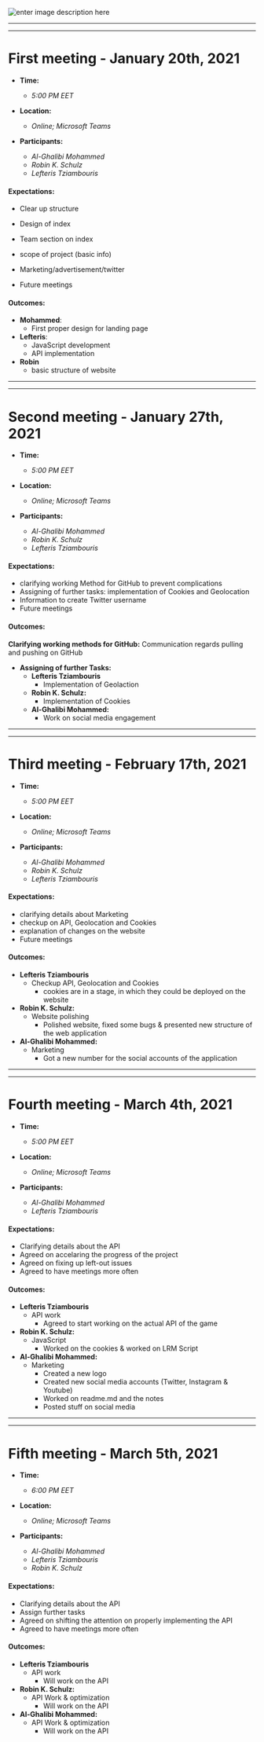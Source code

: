 ![enter image description here](https://cdn.discordapp.com/attachments/653348420156653581/817297349436899348/Group_meeting_notes___Activities-removebg-preview.png)

- - - -
- - - - 
#  First meeting - January 20th, 2021

* **Time:**
  * *5:00 PM EET*
* **Location:**
  * *Online; Microsoft Teams*

* **Participants:**
  * *Al-Ghalibi Mohammed*
  * *Robin K. Schulz*
  * *Lefteris Tziambouris*

#### Expectations:
 

 -   Clear up structure 
       
 -  Design of index

         

 -  Team section on index

         

 -  scope of project (basic info)

         

 -  Marketing/advertisement/twitter

        

 -  Future meetings
 
 
#### Outcomes: 

* **Mohammed**:
  * First proper design for landing page
* **Lefteris**:
  * JavaScript development
  * API implementation
* **Robin**
  * basic structure of website
- - - -
- - - - 
#  Second meeting - January 27th, 2021

* **Time:**
  * *5:00 PM EET*
* **Location:**
  * *Online; Microsoft Teams*

* **Participants:**
  * *Al-Ghalibi Mohammed*
  * *Robin K. Schulz*
  * *Lefteris Tziambouris*

#### Expectations:
 

 - clarifying working Method for GitHub to prevent complications    
 - Assigning of further tasks: implementation of Cookies and Geolocation
 - Information to create Twitter username
 - Future meetings


#### Outcomes: 

**Clarifying working methods for GitHub:** Communication regards pulling and pushing on GitHub

* **Assigning of further Tasks:**
  * **Lefteris Tziambouris** 
    * Implementation of Geolaction
  * **Robin K. Schulz:**
    * Implementation of Cookies
  * **Al-Ghalibi Mohammed:**
    * Work on social media engagement
- - - -
- - - - 
#  Third meeting - February 17th, 2021

* **Time:**
  * *5:00 PM EET*
* **Location:**
  * *Online; Microsoft Teams*

* **Participants:**
  * *Al-Ghalibi Mohammed*
  * *Robin K. Schulz*
  * *Lefteris Tziambouris*

#### Expectations:
 

 - clarifying details about Marketing    
 - checkup on API, Geolocation and Cookies
 - explanation of changes on the website
 - Future meetings

#### Outcomes: 


  * **Lefteris Tziambouris** 
    * Checkup API, Geolocation and Cookies
      * cookies are in a stage, in which they could be deployed on the website
  * **Robin K. Schulz:**
    * Website polishing
      * Polished website, fixed some bugs & presented new structure of the web application
  * **Al-Ghalibi Mohammed:**
    * Marketing
      * Got a new number for the social accounts of the application
 
- - - -
- - - - 
#  Fourth meeting - March 4th, 2021

* **Time:**
  * *5:00 PM EET*
* **Location:**
  * *Online; Microsoft Teams*

* **Participants:**
  * *Al-Ghalibi Mohammed*
  * *Lefteris Tziambouris*

#### Expectations:
 

 - Clarifying details about the API    
 - Agreed on accelaring the progress of the project
 - Agreed on fixing up left-out issues
 - Agreed to have meetings more often

#### Outcomes: 


  * **Lefteris Tziambouris** 
    * API work
      * Agreed to start working on the actual API of the game
  * **Robin K. Schulz:**
    * JavaScript
      * Worked on the cookies & worked on LRM Script
  * **Al-Ghalibi Mohammed:**
    * Marketing
      * Created a new logo
      * Created new social media accounts (Twitter, Instagram & Youtube)
      * Worked on readme.md and the notes
      * Posted stuff on social media
- - - -
- - - -
 #  Fifth meeting - March 5th, 2021

* **Time:**
  * *6:00 PM EET*
* **Location:**
  * *Online; Microsoft Teams*

* **Participants:**
  * *Al-Ghalibi Mohammed*
  * *Lefteris Tziambouris*
  * *Robin K. Schulz*

#### Expectations:
 

 - Clarifying details about the API    
 - Assign further tasks
 - Agreed on shifting the attention on properly implementing the API
 - Agreed to have meetings more often

#### Outcomes: 


  * **Lefteris Tziambouris** 
    * API work 
      * Will work on the API
  * **Robin K. Schulz:**
    * API Work & optimization
      * Will work on the API
  * **Al-Ghalibi Mohammed:**
    * API Work & optimization
      * Will work on the API



